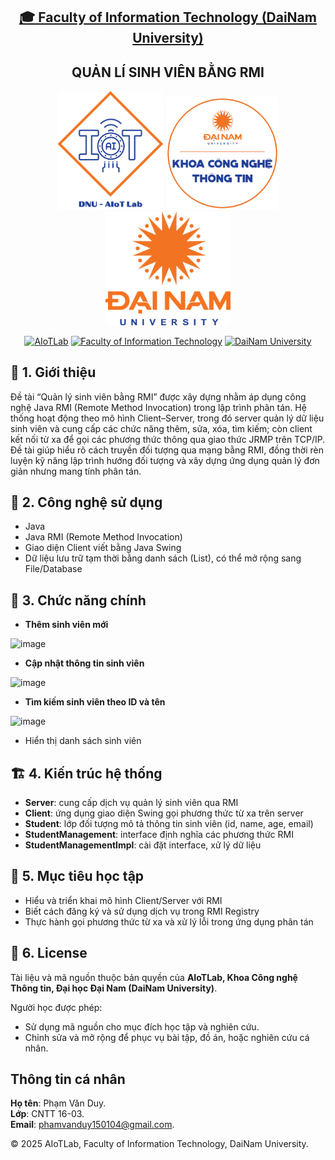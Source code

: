 <h2 align="center">
    <a href="https://dainam.edu.vn/vi/khoa-cong-nghe-thong-tin">
    🎓 Faculty of Information Technology (DaiNam University)
    </a>
</h2>
<h2 align="center">
   QUẢN LÍ SINH VIÊN BẰNG RMI
</h2>
<div align="center">
    <p align="center">
        <img src="docs/aiotlab_logo.png" alt="AIoTLab Logo" width="170"/>
        <img src="docs/fitdnu_logo.png" alt="AIoTLab Logo" width="180"/>
        <img src="docs/dnu_logo.png" alt="DaiNam University Logo" width="200"/>
    </p>

[![AIoTLab](https://img.shields.io/badge/AIoTLab-green?style=for-the-badge)](https://www.facebook.com/DNUAIoTLab)
[![Faculty of Information Technology](https://img.shields.io/badge/Faculty%20of%20Information%20Technology-blue?style=for-the-badge)](https://dainam.edu.vn/vi/khoa-cong-nghe-thong-tin)
[![DaiNam University](https://img.shields.io/badge/DaiNam%20University-orange?style=for-the-badge)](https://dainam.edu.vn)

</div>

## 📖 1. Giới thiệu
Đề tài “Quản lý sinh viên bằng RMI” được xây dựng nhằm áp dụng công nghệ Java RMI (Remote Method Invocation) trong lập trình phân tán. Hệ thống hoạt động theo mô hình Client–Server, trong đó server quản lý dữ liệu sinh viên và cung cấp các chức năng thêm, sửa, xóa, tìm kiếm; còn client kết nối từ xa để gọi các phương thức thông qua giao thức JRMP trên TCP/IP. Đề tài giúp hiểu rõ cách truyền đối tượng qua mạng bằng RMI, đồng thời rèn luyện kỹ năng lập trình hướng đối tượng và xây dựng ứng dụng quản lý đơn giản nhưng mang tính phân tán.
## 🔧 2. Công nghệ sử dụng
- Java  
- Java RMI (Remote Method Invocation)  
- Giao diện Client viết bằng Java Swing  
- Dữ liệu lưu trữ tạm thời bằng danh sách (List), có thể mở rộng sang File/Database  

## 🚀 3. Chức năng chính
- **Thêm sinh viên mới**
  
<img width="600" height="300" alt="image" src="https://github.com/user-attachments/assets/3d3c5524-df8f-463f-8268-d3da2fd65928" />


- **Cập nhật thông tin sinh viên**
  
<img width="600" height="300" alt="image" src="https://github.com/user-attachments/assets/8ceae136-2ef4-4da0-ad41-0cbf5bf04154" />


- **Tìm kiếm sinh viên theo ID và tên**
  
<img width="600" height="300" alt="image" src="https://github.com/user-attachments/assets/9db424e3-1c97-432a-bd11-833abfe1cec8" />


- Hiển thị danh sách sinh viên  

## 🏗️ 4. Kiến trúc hệ thống
- **Server**: cung cấp dịch vụ quản lý sinh viên qua RMI  
- **Client**: ứng dụng giao diện Swing gọi phương thức từ xa trên server  
- **Student**: lớp đối tượng mô tả thông tin sinh viên (id, name, age, email)  
- **StudentManagement**: interface định nghĩa các phương thức RMI  
- **StudentManagementImpl**: cài đặt interface, xử lý dữ liệu  

## 🎯 5. Mục tiêu học tập
- Hiểu và triển khai mô hình Client/Server với RMI  
- Biết cách đăng ký và sử dụng dịch vụ trong RMI Registry  
- Thực hành gọi phương thức từ xa và xử lý lỗi trong ứng dụng phân tán  

## 📝 6. License
Tài liệu và mã nguồn thuộc bản quyền của **AIoTLab, Khoa Công nghệ Thông tin, Đại học Đại Nam (DaiNam University)**.  

Người học được phép:
- Sử dụng mã nguồn cho mục đích học tập và nghiên cứu.  
- Chỉnh sửa và mở rộng để phục vụ bài tập, đồ án, hoặc nghiên cứu cá nhân.

## Thông tin cá nhân
**Họ tên**: Phạm Văn Duy.  
**Lớp**: CNTT 16-03.  
**Email**: phamvanduy150104@gmail.com.

  
© 2025 AIoTLab, Faculty of Information Technology, DaiNam University.
